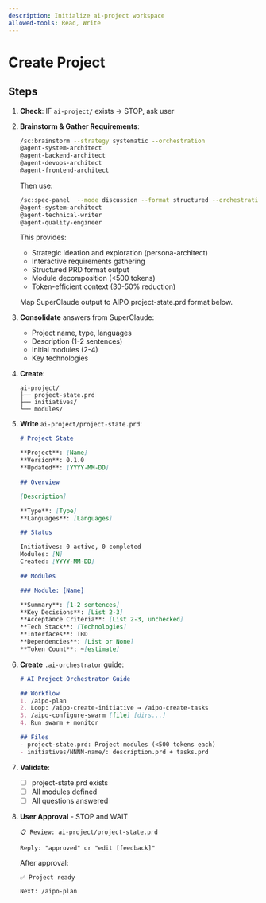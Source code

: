 ```yaml
---
description: Initialize ai-project workspace
allowed-tools: Read, Write
---
```


# Create Project

## Steps

1. **Check**: IF `ai-project/` exists → STOP, ask user

2. **Brainstorm & Gather Requirements**:
   ```bash
   /sc:brainstorm --strategy systematic --orchestration
   @agent-system-architect
   @agent-backend-architect
   @agent-devops-architect
   @agent-frontend-architect
   ```
   Then use:
   ```bash
   /sc:spec-panel  --mode discussion --format structured --orchestration --ultracompressed
   @agent-system-architect
   @agent-technical-writer
   @agent-quality-engineer
   ```
   This provides:
   - Strategic ideation and exploration (persona-architect)
   - Interactive requirements gathering
   - Structured PRD format output
   - Module decomposition (<500 tokens)
   - Token-efficient context (30-50% reduction)
   
   Map SuperClaude output to AIPO project-state.prd format below.

3. **Consolidate** answers from SuperClaude:
   - Project name, type, languages
   - Description (1-2 sentences)
   - Initial modules (2-4)
   - Key technologies

4. **Create**:
   ```
   ai-project/
   ├── project-state.prd
   ├── initiatives/
   └── modules/
   ```

5. **Write** `ai-project/project-state.prd`:
   ```markdown
   # Project State
   
   **Project**: [Name]
   **Version**: 0.1.0
   **Updated**: [YYYY-MM-DD]
   
   ## Overview
   
   [Description]
   
   **Type**: [Type]
   **Languages**: [Languages]
   
   ## Status
   
   Initiatives: 0 active, 0 completed
   Modules: [N]
   Created: [YYYY-MM-DD]
   
   ## Modules
   
   ### Module: [Name]
   
   **Summary**: [1-2 sentences]
   **Key Decisions**: [List 2-3]
   **Acceptance Criteria**: [List 2-3, unchecked]
   **Tech Stack**: [Technologies]
   **Interfaces**: TBD
   **Dependencies**: [List or None]
   **Token Count**: ~[estimate]
   ```

6. **Create** `.ai-orchestrator` guide:
   ```markdown
   # AI Project Orchestrator Guide
   
   ## Workflow
   1. /aipo-plan
   2. Loop: /aipo-create-initiative → /aipo-create-tasks
   3. /aipo-configure-swarm [file] [dirs...]
   4. Run swarm + monitor
   
   ## Files
   - project-state.prd: Project modules (<500 tokens each)
   - initiatives/NNNN-name/: description.prd + tasks.prd
   ```

7. **Validate**:
   - [ ] project-state.prd exists
   - [ ] All modules defined
   - [ ] All questions answered

8. **User Approval** - STOP and WAIT
   ```
   📋 Review: ai-project/project-state.prd
   
   Reply: "approved" or "edit [feedback]"
   ```
   
   After approval:
   ```
   ✅ Project ready
   
   Next: /aipo-plan
   ```

